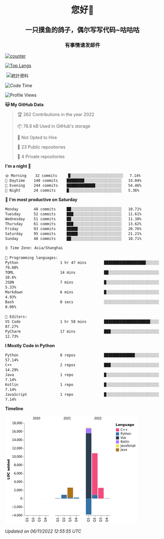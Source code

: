 

<!--
**kitUIN/kitUIN** is a ✨ _special_ ✨ repository because its `README.md` (this file) appears on your GitHub profile.

Here are some ideas to get you started:

- 🔭 I’m currently working on ...
- 🌱 I’m currently learning ...
- 👯 I’m looking to collaborate on ...
- 🤔 I’m looking for help with ...
- 💬 Ask me about ...
- 📫 How to reach me: ...
- 😄 Pronouns: ...
- ⚡ Fun fact: ...
-->
<h1 align="center">您好👋</h1>
<h2 align="center">一只摸鱼的鸽子，偶尔写写代码~咕咕咕</h2>
<h3 align="center">有事情请发邮件</h3>

[![counter](https://count.getloli.com/get/@KitUIN?theme=rule34)](https://count.getloli.com/)

[![Top Langs](https://github-readme-stats.vercel.app/api/top-langs/?username=kitUIN&show_icons=true&theme=gruvbox&locale=cn&layout=compact)](https://github.com/anuraghazra/github-readme-stats)

<p>&nbsp;<img align="center" src="https://github-readme-stats.vercel.app/api?username=kitUIN&show_icons=true&theme=gruvbox&locale=cn" alt="統計資料" /></p>


<!--START_SECTION:waka-->
![Code Time](http://img.shields.io/badge/Code%20Time-664%20hrs%2010%20mins-blue)

![Profile Views](http://img.shields.io/badge/Profile%20Views-0-blue)

**🐱 My GitHub Data** 

> 🏆 262 Contributions in the year 2022
 > 
> 📦 78.6 kB Used in GitHub's storage 
 > 
> 🚫 Not Opted to Hire
 > 
> 📜 23 Public repositories 
 > 
> 🔑 4 Private repositories  
 > 
**I'm a night 🦉** 

```text
🌞 Morning    32 commits     █░░░░░░░░░░░░░░░░░░░░░░░░   7.14% 
🌆 Daytime    148 commits    ████████░░░░░░░░░░░░░░░░░   33.04% 
🌃 Evening    244 commits    █████████████░░░░░░░░░░░░   54.46% 
🌙 Night      24 commits     █░░░░░░░░░░░░░░░░░░░░░░░░   5.36%

```
📅 **I'm most productive on Saturday** 

```text
Monday       48 commits     ██░░░░░░░░░░░░░░░░░░░░░░░   10.71% 
Tuesday      52 commits     ███░░░░░░░░░░░░░░░░░░░░░░   11.61% 
Wednesday    51 commits     ██░░░░░░░░░░░░░░░░░░░░░░░   11.38% 
Thursday     61 commits     ███░░░░░░░░░░░░░░░░░░░░░░   13.62% 
Friday       93 commits     █████░░░░░░░░░░░░░░░░░░░░   20.76% 
Saturday     95 commits     █████░░░░░░░░░░░░░░░░░░░░   21.21% 
Sunday       48 commits     ██░░░░░░░░░░░░░░░░░░░░░░░   10.71%

```


```text
⌚︎ Time Zone: Asia/Shanghai

💬 Programming languages: 
Python                   1 hr 47 mins        ███████████████████░░░░░░   79.08% 
TOML                     14 mins             ██░░░░░░░░░░░░░░░░░░░░░░░   10.6% 
JSON                     7 mins              █░░░░░░░░░░░░░░░░░░░░░░░░   5.33% 
Markdown                 6 mins              █░░░░░░░░░░░░░░░░░░░░░░░░   4.93% 
Bash                     0 secs              ░░░░░░░░░░░░░░░░░░░░░░░░░   0.06%

📝 Editors: 
VS Code                  1 hr 58 mins        █████████████████████░░░░   87.27% 
PyCharm                  17 mins             ███░░░░░░░░░░░░░░░░░░░░░░   12.73%

```

**I Mostly Code in Python** 

```text
Python                   8 repos             ██████████████░░░░░░░░░░░   57.14% 
C++                      2 repos             ███░░░░░░░░░░░░░░░░░░░░░░   14.29% 
Java                     1 repo              █░░░░░░░░░░░░░░░░░░░░░░░░   7.14% 
Kotlin                   1 repo              █░░░░░░░░░░░░░░░░░░░░░░░░   7.14% 
JavaScript               1 repo              █░░░░░░░░░░░░░░░░░░░░░░░░   7.14%

```


**Timeline**

![Chart not found](https://raw.githubusercontent.com/kitUIN/kitUIN/main/charts/bar_graph.png) 


 *Updated on 06/11/2022 12:55:55 UTC*
<!--END_SECTION:waka-->
